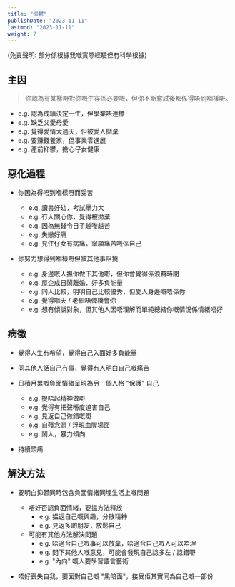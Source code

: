 ```yaml
---
title: "抑鬱"
publishDate: "2023-11-11"
lastmod: "2023-11-11"
weight: 7
---
```


(免責聲明: 部分係根據我嘅實際經驗但冇科學根據)

## 主因

> 你認為有某樣嘢對你嘅生存係必要嘅，但你不斷嘗試後都係得唔到嗰樣嘢。

- e.g. 認為成績決定一生，但學業唔達標
- e.g. 缺乏父愛母愛
- e.g. 覺得愛情大過天，但被愛人拋棄
- e.g. 要賺錢養家，但事業零進展
- e.g. 產前抑鬱，擔心仔女健康

## 惡化過程

- 你因為得唔到嗰樣嘢而受苦

  - e.g. 讀書好攰，考試壓力大
  - e.g. 冇人關心你，覺得被拋棄
  - e.g. 因為無錢令日子越嚟越苦
  - e.g. 失戀好痛
  - e.g. 見住仔女有病痛，寧願痛苦嘅係自己

- 你努力想得到嗰樣嘢但被其他事阻撓

  - e.g. 身邊嘅人揾你做下其他嘢，但你會覺得係浪費時間
  - e.g. 屋企成日鬧離婚，好多負能量
  - e.g. 同人比較，明明自己比較優秀，但愛人身邊嘅唔係你
  - e.g. 覺得嗰天 / 老細唔俾機會你
  - e.g. 想有傾訴對象，但其他人因唔理解而單純總結你嘅情況係情緒唔好

## 病徵

- 覺得人生冇希望，覺得自己入面好多負能量

- 同其他人話自己冇事，覺得冇人明白自己嘅痛苦

- 日積月累嘅負面情緒呈現為另一個人格 "保護" 自己

  - e.g. 提唔起精神做嘢
  - e.g. 覺得有把聲喺度迫害自己
  - e.g. 見返自己做錯嘅嘢
  - e.g. 自殘念頭 / 浮現血腥場面
  - e.g. 鬧人，暴力傾向

- 持續頭痛

## 解決方法

- 要明白抑鬱同時包含負面情緒同埋生活上嘅問題

  - 唔好否認負面情緒，要揾方法釋放
    - e.g. 揾返自己嘅興趣，分散精神
    - e.g. 見返多啲朋友，放鬆自己
  - 可能有其他方法解決問題
    - e.g. 唔適合自己嘅事可以放棄，唔適合自己嘅人可以唔理
    - e.g. 問下其他人嘅意見，可能會發現自己諗多左 / 諗錯嘢
    - e.g. "內向" 嘅人要學習語言藝術

- 唔好喪失自我，要面對自己嘅 "黑暗面"，接受佢其實同為自己嘅一部份
